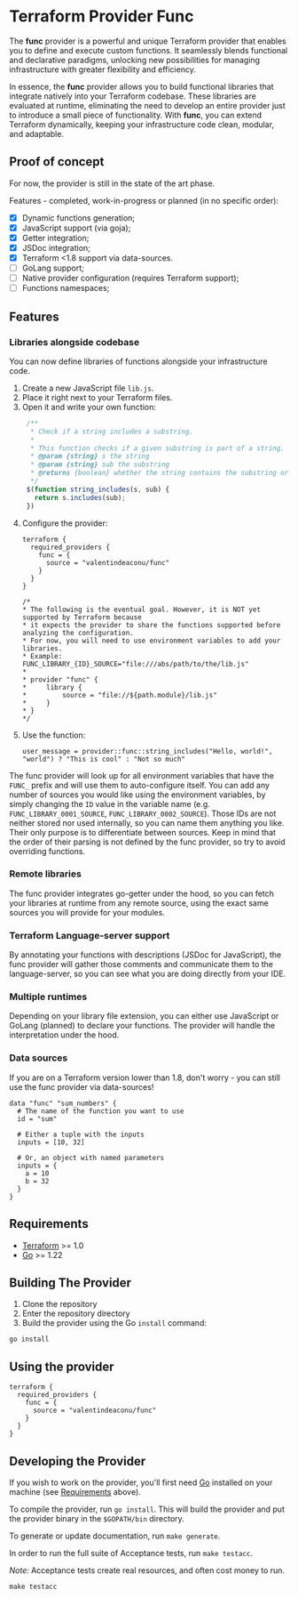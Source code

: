 # Terraform Provider Func

The **func** provider is a powerful and unique Terraform provider that enables you to define and execute custom functions. It seamlessly blends functional and declarative paradigms, unlocking new possibilities for managing infrastructure with greater flexibility and efficiency.

In essence, the **func** provider allows you to build functional libraries that integrate natively into your Terraform codebase. These libraries are evaluated at runtime, eliminating the need to develop an entire provider just to introduce a small piece of functionality. With **func**, you can extend Terraform dynamically, keeping your infrastructure code clean, modular, and adaptable.

## Proof of concept

For now, the provider is still in the state of the art phase.

Features - completed, work-in-progress or planned (in no specific order):
- [x] Dynamic functions generation;
- [x] JavaScript support (via goja);
- [x] Getter integration;
- [x] JSDoc integration;
- [x] Terraform <1.8 support via data-sources.
- [ ] GoLang support;
- [ ] Native provider configuration (requires Terraform support);
- [ ] Functions namespaces;

## Features

### Libraries alongside codebase

You can now define libraries of functions alongside your infrastructure code.

1. Create a new JavaScript file `lib.js`.
2. Place it right next to your Terraform files. 
3. Open it and write your own function:
   ```javascript
    /**
     * Check if a string includes a substring.
     * 
     * This function checks if a given substring is part of a string.
     * @param {string} s the string
     * @param {string} sub the substring
     * @returns {boolean} whether the string contains the substring or not
     */
    $(function string_includes(s, sub) {
      return s.includes(sub);
    })
    ```
4. Configure the provider:
    ```hcl
    terraform {
      required_providers {
        func = {
          source = "valentindeaconu/func"
        }
      }
    }
   
   /* 
    * The following is the eventual goal. However, it is NOT yet supported by Terraform because 
    * it expects the provider to share the functions supported before analyzing the configuration.
    * For now, you will need to use environment variables to add your libraries.
    * Example: FUNC_LIBRARY_{ID}_SOURCE="file:///abs/path/to/the/lib.js"
    * 
    * provider "func" {
    *     library {
    *         source = "file://${path.module}/lib.js"
    *     }
    * }
    */
    ```
5. Use the function:
   ```hcl
   user_message = provider::func::string_includes("Hello, world!", "world") ? "This is cool" : "Not so much"
   ```

The func provider will look up for all environment variables that have the `FUNC_` prefix and will use them to auto-configure itself. You can add any number of sources you would like using the environment variables, by simply changing the `ID` value in the variable name (e.g. `FUNC_LIBRARY_0001_SOURCE`, `FUNC_LIBRARY_0002_SOURCE`). Those IDs are not neither stored nor used internally, so you can name them anything you like. Their only purpose is to differentiate between sources. Keep in mind that the order of their parsing is not defined by the func provider, so try to avoid overriding functions.

### Remote libraries

The func provider integrates go-getter under the hood, so you can fetch your libraries at runtime from any remote source, using the exact same sources you will provide for your modules.

### Terraform Language-server support

By annotating your functions with descriptions (JSDoc for JavaScript), the func provider will gather those comments and communicate them to the language-server, so you can see what you are doing directly from your IDE.

### Multiple runtimes

Depending on your library file extension, you can either use JavaScript or GoLang (planned) to declare your functions. The provider will handle the interpretation under the hood. 

### Data sources

If you are on a Terraform version lower than 1.8, don't worry - you can still use the func provider via data-sources!

```hcl
data "func" "sum_numbers" {
  # The name of the function you want to use
  id = "sum"

  # Either a tuple with the inputs
  inputs = [10, 32]

  # Or, an object with named parameters
  inputs = {
    a = 10
    b = 32
  }
}
```

## Requirements

- [Terraform](https://developer.hashicorp.com/terraform/downloads) >= 1.0
- [Go](https://golang.org/doc/install) >= 1.22

## Building The Provider

1. Clone the repository
1. Enter the repository directory
1. Build the provider using the Go `install` command:

```shell
go install
```

## Using the provider

```hcl
terraform {
  required_providers {
    func = {
      source = "valentindeaconu/func"
    }
  }
}
```

## Developing the Provider

If you wish to work on the provider, you'll first need [Go](http://www.golang.org) installed on your machine (see [Requirements](#requirements) above).

To compile the provider, run `go install`. This will build the provider and put the provider binary in the `$GOPATH/bin` directory.

To generate or update documentation, run `make generate`.

In order to run the full suite of Acceptance tests, run `make testacc`.

*Note:* Acceptance tests create real resources, and often cost money to run.

```shell
make testacc
```
